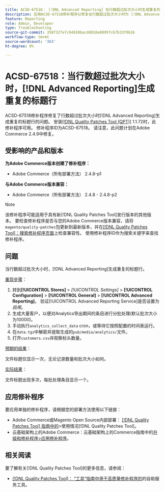 ```yaml
---
title: ACSD-67518： [!DNL Advanced Reporting] 在行数超过批次大小时生成重复的标题行
description: 应用ACSD-67518修补程序以修复在行数超过批次大小时为 [!DNL Advanced Reporting] 生成的报表包含重复标题行的Adobe Commerce问题。
feature: Reporting
role: Admin, Developer
type: Troubleshooting
source-git-commit: 358f32fe7c94910bacdd018e8095fcb7b33f0b1b
workflow-type: tm+mt
source-wordcount: '363'
ht-degree: 0%

---
```



# ACSD-67518：当行数超过批次大小时，[!DNL Advanced Reporting]生成重复的标题行

ACSD-67518修补程序修复了行数超过批次大小时[!DNL Advanced Reporting]生成重复的标题行的问题。 安装[[!DNL Quality Patches Tool (QPT)]](/help/tools/quality-patches-tool/quality-patches-tool-to-self-serve-quality-patches.md) 1.1.72时，此修补程序可用。 修补程序ID为ACSD-67518。 请注意，此问题计划在Adobe Commerce 2.4.9中修复。

## 受影响的产品和版本

**为Adobe Commerce版本创建了修补程序：**

* Adobe Commerce（所有部署方法） 2.4.8-p1

**与Adobe Commerce版本兼容：**

* Adobe Commerce（所有部署方法） 2.4.8 - 2.4.8-p2

>[!NOTE]
>
>该修补程序可能适用于具有新[!DNL Quality Patches Tool]发行版本的其他版本。 要检查修补程序是否与您的Adobe Commerce版本兼容，请将`magento/quality-patches`包更新到最新版本，并在[[!DNL Quality Patches Tool]：搜索修补程序页面](https://experienceleague.adobe.com/tools/commerce-quality-patches/index.html)上检查兼容性。 使用修补程序ID作为搜索关键字来查找修补程序。

## 问题

当行数超过批次大小时，[!DNL Advanced Reporting]生成重复的标题行。

<u>重现步骤</u>：

1. 转到&#x200B;**[!UICONTROL Stores]** > *[!UICONTROL Settings]* > **[!UICONTROL Configuration]** > **[!UICONTROL General]** > **[!UICONTROL Advanced Reporting]**。 验证[!UICONTROL Advanced Reporting Service]是否设置为&#x200B;*启用*。
1. 生成大量客户，以便对Analytics导出期间的条目进行分批处理(默认批次大小为10000)。
1. 手动执行`analytics_collect_data` cron，或等待它按照配置的时间表运行。
1. 在`data.tgz`中解密并提取生成的`pub/media/analytics/`文件。
1. 打开`customers.csv`并观察标头数量。

<u>预期的结果</u>：

文件标题仅显示一次，无论记录数量和批次大小如何。

<u>实际结果</u>：

文件标题出现多次，每批处理条目显示一个。

## 应用修补程序

要应用单独的修补程序，请根据您的部署方法使用以下链接：

* Adobe Commerce或Magento Open Source内部部署： [[!DNL Quality Patches Tool] 指南中的](/help/tools/quality-patches-tool/usage.md)>使用情况[!DNL Quality Patches Tool]。
* 云基础架构上的Adobe Commerce：云基础架构上的Commerce指南中的[升级和修补程序>应用修补程序](https://experienceleague.adobe.com/docs/commerce-cloud-service/user-guide/develop/upgrade/apply-patches.html)。

## 相关阅读

要了解有关[!DNL Quality Patches Tool]的更多信息，请参阅：

* [[!DNL Quality Patches Tool]： “工具”指南中用于高质量修补程序的](/help/tools/quality-patches-tool/quality-patches-tool-to-self-serve-quality-patches.md)的自助服务工具。
